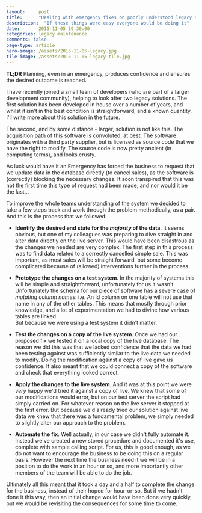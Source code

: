 ```yaml
---
layout: 	post
title:  	"Dealing with emergency fixes on poorly understood legacy systems"
description:  "If these things were easy everyone would be doing it"
date:   	2015-11-05 19:30:00
categories: legacy maintenance
comments: false
page-type: article
hero-image: /assets/2015-11-05-legacy.jpg
tile-image: /assets/2015-11-05-legacy-tile.jpg
---
```


**TL;DR** Planning, even in an emergency, produces confidence and ensures the desired outcome is reached.

I have recently joined a small team of developers (who are part of a larger development community), helping to look after two legacy solutions. The first solution has been developed in house over a number of years, and whilst it isn't in the best condition is straightforward, and a known quantity. I'll write more about this solution in the future.

The second, and by some distance - larger, solution is not like this. The acquisition path of this software is convoluted, at best. The software originates with a third party supplier, but is licensed as source code that we have the right to modify. The source code is now pretty ancient (in computing terms), and looks crusty.

As luck would have it an Emergency has forced the business to request that we update data in the database directly (to cancel sales), as the software is (correctly) blocking the necessary changes. It soon transpired that this was not the first time this type of request had been made, and nor would it be the last...

To improve the whole teams understanding of the system we decided to take a few steps back and work through the problem methodically, as a pair. And this is the process that we followed:

* **Identify the desired end state for the *majority* of the data**. It seems obvious, but one of my colleagues was preparing to dive straight in and alter data directly on the live server. This would have been disastrous as the changes we needed are very complex. The first step in this process was to find data related to a correctly cancelled simple sale. This was important, as most sales will be straight forward, but some become complicated because of (allowed) interventions further in the process.

* **Prototype the changes on a test system**. In the majority of systems this will be simple and straightforward, unfortunately for us it wasn't. Unfortunately the schema for our piece of software has a severe case of *mutating column names*: i.e. An Id column on one table will not use that name in any of the other tables. This means that mostly through prior knowledge, and a lot of experimentation we had to divine how various tables are linked.  
  But because we were using a test system it didn't matter.

* **Test the changes on a *copy* of the live system**. Once we had our proposed fix we tested it on a local copy of the live database. The reason we did this was that we lacked confidence that the data we had been testing against was sufficiently similar to the live data we needed to modify. Doing the modification against a copy of live gave us confidence. It also meant that we could connect a copy of the software and check that everything looked correct.

* **Apply the changes to the live system**. And it was at this point we were *very* happy we'd tried it against a copy of live. We knew that some of our modifications would error, but on our test server the script had simply carried on. For whatever reason on the live server it stopped at the first error. But because we'd already tried our solution against live data we knew that there was a fundamental problem, we simply needed to slightly alter our approach to the problem.

* **Automate the fix**. Well actually, in our case we didn't fully automate it. Instead we've created a new stored procedure and documented it's use, complete with sample calling script. For us, this is good enough, as we do not want to encourage the business to be doing this on a regular basis. However the next time the business need it we will be in a position to do the work in an hour or so, and more importantly other members of the team will be able to do the job.

Ultimately all this meant that it took a day and a half to complete the change for the business, instead of their hoped for hour-or-so. But if we hadn't done it this way, then an initial change would have been done very quickly, but we would be revisiting the consequences for some time to come.
